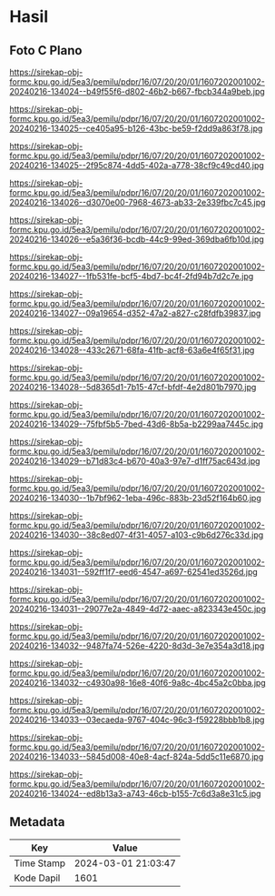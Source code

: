 # Hasil

## Foto C Plano

https://sirekap-obj-formc.kpu.go.id/5ea3/pemilu/pdpr/16/07/20/20/01/1607202001002-20240216-134024--b49f55f6-d802-46b2-b667-fbcb344a9beb.jpg

https://sirekap-obj-formc.kpu.go.id/5ea3/pemilu/pdpr/16/07/20/20/01/1607202001002-20240216-134025--ce405a95-b126-43bc-be59-f2dd9a863f78.jpg

https://sirekap-obj-formc.kpu.go.id/5ea3/pemilu/pdpr/16/07/20/20/01/1607202001002-20240216-134025--2f95c874-4dd5-402a-a778-38cf9c49cd40.jpg

https://sirekap-obj-formc.kpu.go.id/5ea3/pemilu/pdpr/16/07/20/20/01/1607202001002-20240216-134026--d3070e00-7968-4673-ab33-2e339fbc7c45.jpg

https://sirekap-obj-formc.kpu.go.id/5ea3/pemilu/pdpr/16/07/20/20/01/1607202001002-20240216-134026--e5a36f36-bcdb-44c9-99ed-369dba6fb10d.jpg

https://sirekap-obj-formc.kpu.go.id/5ea3/pemilu/pdpr/16/07/20/20/01/1607202001002-20240216-134027--1fb531fe-bcf5-4bd7-bc4f-2fd94b7d2c7e.jpg

https://sirekap-obj-formc.kpu.go.id/5ea3/pemilu/pdpr/16/07/20/20/01/1607202001002-20240216-134027--09a19654-d352-47a2-a827-c28fdfb39837.jpg

https://sirekap-obj-formc.kpu.go.id/5ea3/pemilu/pdpr/16/07/20/20/01/1607202001002-20240216-134028--433c2671-68fa-41fb-acf8-63a6e4f65f31.jpg

https://sirekap-obj-formc.kpu.go.id/5ea3/pemilu/pdpr/16/07/20/20/01/1607202001002-20240216-134028--5d8365d1-7b15-47cf-bfdf-4e2d801b7970.jpg

https://sirekap-obj-formc.kpu.go.id/5ea3/pemilu/pdpr/16/07/20/20/01/1607202001002-20240216-134029--75fbf5b5-7bed-43d6-8b5a-b2299aa7445c.jpg

https://sirekap-obj-formc.kpu.go.id/5ea3/pemilu/pdpr/16/07/20/20/01/1607202001002-20240216-134029--b71d83c4-b670-40a3-97e7-d1ff75ac643d.jpg

https://sirekap-obj-formc.kpu.go.id/5ea3/pemilu/pdpr/16/07/20/20/01/1607202001002-20240216-134030--1b7bf962-1eba-496c-883b-23d52f164b60.jpg

https://sirekap-obj-formc.kpu.go.id/5ea3/pemilu/pdpr/16/07/20/20/01/1607202001002-20240216-134030--38c8ed07-4f31-4057-a103-c9b6d276c33d.jpg

https://sirekap-obj-formc.kpu.go.id/5ea3/pemilu/pdpr/16/07/20/20/01/1607202001002-20240216-134031--592ff1f7-eed6-4547-a697-62541ed3526d.jpg

https://sirekap-obj-formc.kpu.go.id/5ea3/pemilu/pdpr/16/07/20/20/01/1607202001002-20240216-134031--29077e2a-4849-4d72-aaec-a823343e450c.jpg

https://sirekap-obj-formc.kpu.go.id/5ea3/pemilu/pdpr/16/07/20/20/01/1607202001002-20240216-134032--9487fa74-526e-4220-8d3d-3e7e354a3d18.jpg

https://sirekap-obj-formc.kpu.go.id/5ea3/pemilu/pdpr/16/07/20/20/01/1607202001002-20240216-134032--c4930a98-16e8-40f6-9a8c-4bc45a2c0bba.jpg

https://sirekap-obj-formc.kpu.go.id/5ea3/pemilu/pdpr/16/07/20/20/01/1607202001002-20240216-134033--03ecaeda-9767-404c-96c3-f59228bbb1b8.jpg

https://sirekap-obj-formc.kpu.go.id/5ea3/pemilu/pdpr/16/07/20/20/01/1607202001002-20240216-134033--5845d008-40e8-4acf-824a-5dd5c11e6870.jpg

https://sirekap-obj-formc.kpu.go.id/5ea3/pemilu/pdpr/16/07/20/20/01/1607202001002-20240216-134024--ed8b13a3-a743-46cb-b155-7c6d3a8e31c5.jpg


## Metadata

| Key        | Value               |
| ---------- | ------------------- |
| Time Stamp | 2024-03-01 21:03:47 |
| Kode Dapil | 1601                |



